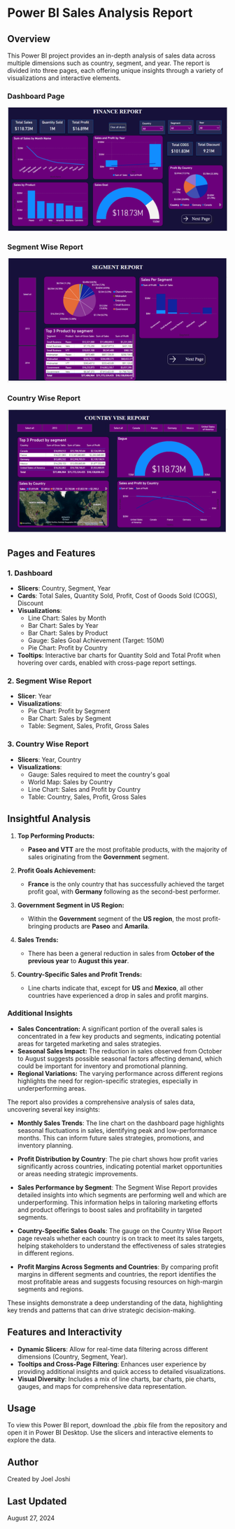 # Power BI Sales Analysis Report

## Overview

This Power BI project provides an in-depth analysis of sales data across multiple dimensions such as country, segment, and year. The report is divided into three pages, each offering unique insights through a variety of visualizations and interactive elements.
### Dashboard Page
![Dashboard Preview](https://github.com/alitanna/Powerbi-Project/blob/main/Screen%20Shots/Screenshot%202024-08-27%20132821.png)

### Segment Wise Report
![Segment Wise Report Preview](https://github.com/alitanna/Powerbi-Project/blob/main/Screen%20Shots/Screenshot%202024-08-27%20132830.png)

### Country Wise Report
![Country Wise Report Preview](https://github.com/alitanna/Powerbi-Project/blob/main/Screen%20Shots/Screenshot%202024-08-27%20132840.png)
## Pages and Features

### 1. Dashboard

- **Slicers**: Country, Segment, Year
- **Cards**: Total Sales, Quantity Sold, Profit, Cost of Goods Sold (COGS), Discount
- **Visualizations**:
  - Line Chart: Sales by Month
  - Bar Chart: Sales by Year
  - Bar Chart: Sales by Product
  - Gauge: Sales Goal Achievement (Target: 150M)
  - Pie Chart: Profit by Country
- **Tooltips**: Interactive bar charts for Quantity Sold and Total Profit when hovering over cards, enabled with cross-page report settings.

### 2. Segment Wise Report

- **Slicer**: Year
- **Visualizations**:
  - Pie Chart: Profit by Segment
  - Bar Chart: Sales by Segment
  - Table: Segment, Sales, Profit, Gross Sales

### 3. Country Wise Report

- **Slicers**: Year, Country
- **Visualizations**:
  - Gauge: Sales required to meet the country's goal
  - World Map: Sales by Country
  - Line Chart: Sales and Profit by Country
  - Table: Country, Sales, Profit, Gross Sales
    
## Insightful Analysis

1. **Top Performing Products:**
   - **Paseo and VTT** are the most profitable products, with the majority of sales originating from the **Government** segment.

2. **Profit Goals Achievement:**
   - **France** is the only country that has successfully achieved the target profit goal, with **Germany** following as the second-best performer.

3. **Government Segment in US Region:**
   - Within the **Government** segment of the **US region**, the most profit-bringing products are **Paseo** and **Amarila**.

4. **Sales Trends:**
   - There has been a general reduction in sales from **October of the previous year** to **August this year**.

5. **Country-Specific Sales and Profit Trends:**
   - Line charts indicate that, except for **US** and **Mexico**, all other countries have experienced a drop in sales and profit margins.

### Additional Insights

- **Sales Concentration:** A significant portion of the overall sales is concentrated in a few key products and segments, indicating potential areas for targeted marketing and sales strategies.
- **Seasonal Sales Impact:** The reduction in sales observed from October to August suggests possible seasonal factors affecting demand, which could be important for inventory and promotional planning.
- **Regional Variations:** The varying performance across different regions highlights the need for region-specific strategies, especially in underperforming areas.

The report also provides a comprehensive analysis of sales data, uncovering several key insights:

- **Monthly Sales Trends**: The line chart on the dashboard page highlights seasonal fluctuations in sales, identifying peak and low-performance months. This can inform future sales strategies, promotions, and inventory planning.
  
- **Profit Distribution by Country**: The pie chart shows how profit varies significantly across countries, indicating potential market opportunities or areas needing strategic improvements.
  
- **Sales Performance by Segment**: The Segment Wise Report provides detailed insights into which segments are performing well and which are underperforming. This information helps in tailoring marketing efforts and product offerings to boost sales and profitability in targeted segments.
  
- **Country-Specific Sales Goals**: The gauge on the Country Wise Report page reveals whether each country is on track to meet its sales targets, helping stakeholders to understand the effectiveness of sales strategies in different regions.
  
- **Profit Margins Across Segments and Countries**: By comparing profit margins in different segments and countries, the report identifies the most profitable areas and suggests focusing resources on high-margin segments and regions.

These insights demonstrate a deep understanding of the data, highlighting key trends and patterns that can drive strategic decision-making.
## Features and Interactivity

- **Dynamic Slicers**: Allow for real-time data filtering across different dimensions (Country, Segment, Year).
- **Tooltips and Cross-Page Filtering**: Enhances user experience by providing additional insights and quick access to detailed visualizations.
- **Visual Diversity**: Includes a mix of line charts, bar charts, pie charts, gauges, and maps for comprehensive data representation.

## Usage

To view this Power BI report, download the .pbix file from the repository and open it in Power BI Desktop. Use the slicers and interactive elements to explore the data.

## Author

Created by Joel Joshi

## Last Updated

August 27, 2024
